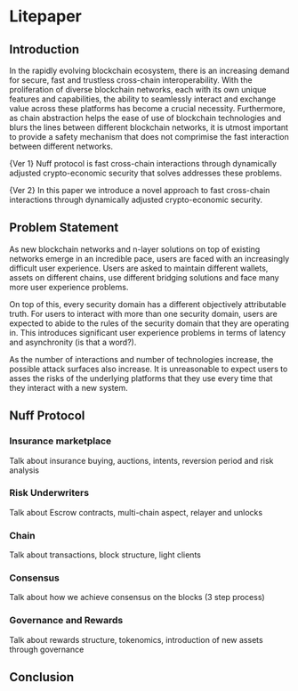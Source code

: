 # Litepaper

## Introduction

In the rapidly evolving blockchain ecosystem, there is an increasing demand for secure, fast and trustless cross-chain interoperability. With the proliferation of diverse blockchain networks, each with its own unique features and capabilities, the ability to seamlessly interact and exchange value across these platforms has become a crucial necessity. Furthermore, as chain abstraction helps the ease of use of blockchain technologies and blurs the lines between different blockchain networks, it is utmost important to provide a safety mechanism that does not comprimise the fast interaction between different networks.


{Ver 1}
Nuff protocol is fast cross-chain interactions through dynamically adjusted crypto-economic security that solves addresses these problems.

{Ver 2}
In this paper we introduce a novel approach to fast cross-chain interactions through dynamically adjusted crypto-economic security.

## Problem Statement

As new blockchain networks and n-layer solutions on top of existing networks emerge in an incredible pace, users are faced with an increasingly difficult user experience. Users are asked to maintain different wallets, assets on different chains, use different bridging solutions and face many more user experience problems. 

On top of this, every security domain has a different objectively attributable truth. For users to interact with more than one security domain, users are expected to abide to the rules of the security domain that they are operating in. This introduces significant user experience problems in terms of latency and asynchronity (is that a word?).

As the number of interactions and number of technologies increase, the possible attack surfaces also increase. It is unreasonable to expect users to asses the risks of the underlying platforms that they use every time that they interact with a new system.

## Nuff Protocol

### Insurance marketplace

Talk about insurance buying, auctions, intents, reversion period and risk analysis

### Risk Underwriters

Talk about Escrow contracts, multi-chain aspect, relayer and unlocks

### Chain 

Talk about transactions, block structure, light clients

### Consensus

Talk about how we achieve consensus on the blocks (3 step process)

### Governance and Rewards

Talk about rewards structure, tokenomics, introduction of new assets through governance

## Conclusion

